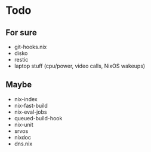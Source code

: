 # Todo

## For sure

- git-hooks.nix
- disko
- restic
- laptop stuff (cpu/power, video calls, NixOS wakeups)

## Maybe

- nix-index
- nix-fast-build
- nix-eval-jobs
- queued-build-hook
- nix-unit
- srvos
- nixdoc
- dns.nix
